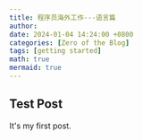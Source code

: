 ```yaml
---
title: 程序员海外工作---语言篇
author: 
date: 2024-01-04 14:24:00 +0800
categories: [Zero of the Blog]
tags: [getting started]
math: true
mermaid: true
---
```




## Test Post

It's my first post.


